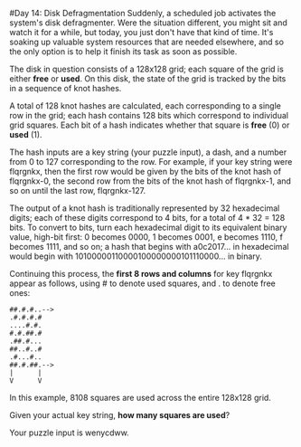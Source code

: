 #Day 14: Disk Defragmentation
Suddenly, a scheduled job activates the system's disk defragmenter. Were the situation different, you might sit and 
watch it for a while, but today, you just don't have that kind of time. It's soaking up valuable system resources 
that are needed elsewhere, and so the only option is to help it finish its task as soon as possible.

The disk in question consists of a 128x128 grid; each square of the grid is either **free** or **used**. On this disk, 
the state of the grid is tracked by the bits in a sequence of knot hashes.

A total of 128 knot hashes are calculated, each corresponding to a single row in the grid; each hash contains 
128 bits which correspond to individual grid squares. Each bit of a hash indicates whether that square is **free** (0) 
or **used** (1).

The hash inputs are a key string (your puzzle input), a dash, and a number from 0 to 127 corresponding to the row. 
For example, if your key string were flqrgnkx, then the first row would be given by the bits of the knot hash of 
flqrgnkx-0, the second row from the bits of the knot hash of flqrgnkx-1, and so on until the last row, flqrgnkx-127.

The output of a knot hash is traditionally represented by 32 hexadecimal digits; each of these digits correspond to 
4 bits, for a total of 4 * 32 = 128 bits. To convert to bits, turn each hexadecimal digit to its equivalent binary 
value, high-bit first: 0 becomes 0000, 1 becomes 0001, e becomes 1110, f becomes 1111, and so on; a hash that 
begins with a0c2017... in hexadecimal would begin with 10100000110000100000000101110000... in binary.

Continuing this process, the **first 8 rows and columns** for key flqrgnkx appear as follows, using # to 
denote used squares, and . to denote free ones:
```
##.#.#..-->
.#.#.#.#   
....#.#.   
#.#.##.#   
.##.#...   
##..#..#   
.#...#..   
##.#.##.-->
|      |   
V      V   
```
In this example, 8108 squares are used across the entire 128x128 grid.

Given your actual key string, **how many squares are used**?

Your puzzle input is wenycdww.